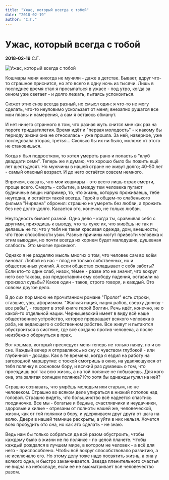 ```yaml
---
title: "Ужас, который всегда с тобой"
date: "2018-02-19"
author: "С.Г."
---
```


# Ужас, который всегда с тобой

**2018-02-19** С.Г.

![Ужас, который всегда с тобой](https://encrypted-tbn0.gstatic.com/images?q=tbn:ANd9GcTPJL4JNJ7oeIZXLvnOm_8fyN3Hc9LPk9TKFJmOvMkwiuiwqm5W)

Кошмары меня никогда не мучили - даже в детстве. Бывает, вдруг что-то страшное приснится, но это всего в одну ночь из тысячи. Лишь в последнее время стал я просыпаться в ужасе - под утро, когда за окном уже светает - и долго лежать, пытаясь успокоиться.

Сюжет этих снов всегда разный, но смысл один: я что-то не могу сделать, что-то неуловимо ускользает от меня; внезапно рушатся все мои планы и намерения, а сам я остаюсь обманут.

И нет ничего странного в том, что разная жуть снится мне как раз на пороге тридцатилетия. Время идёт и "первая молодость" - к какому бы периоду жизни она не относилась - уже прошла. За ней, наверное, уже последовала вторая, третья... Сколько бы их ни было, моложе от этого не становишься.

Когда я был подростком, то хотел умереть рано и попасть в "клуб двадцати семи". Теперь же я думаю, что хорошо было бы пожить ещё лет шестьдесят. Но мужчины в нашей стране не живут долго; 40-50 лет - самый опасный возраст. И до него остаётся совсем немного.

Впрочем, сказать, что мои кошмары - это всего лишь страх смерти, проще всего. Смерть - событие, а между тем человека пугают будничные вещи: например, то, что жизнь, которую проживаешь, тебе неугодна, и остаётся такой всегда. Герой в общем-то слабенького фильма "Нирвана" обронил: страшно не умереть без любви, а прожить без неё долго-долго. Касается это, конечно, не только любви.

Неугодность бывает разной. Одно дело - когда ты, сравнивая себя с другими, приходишь к выводу, что ты хуже их, что живёшь не так и делаешь не то; что у тебя не такая красивая одежда, дом, внешность; что твои способности узки. Разные причины могут привести человека к этим выводам, но почти всегда их корнем будет малодушие, душевная слабость. Это многие признают.

Однако я не разделяю мысль многих о том, что человек сам во всём виноват. Любой из нас - плод не только собственных, но и общественных усилий. А если общество складывает с себя заботы? Если кто-то один слаб, низок, тёмен - разве это не значит, что вокруг него все таковы, раз предоставили ему свободу падения, оставили на произвол судьбы? Каков один - таков, строго говоря, и каждый. Это совсем другое дело.

В до сих пор мною не прочитанном романе "Пролог" есть строки, ставшие, увы, афоризмом. "Жалкая нация, нация рабов, сверху донизу - все рабы", - говорит в этой книге герой Волгин. Речь идёт, конечно, не о какой-то отдельной нации. Чернышевский имеет в виду всё наше общественное устройство, которое превращает всякого человека в раба, не ведающего о собственном рабстве. Все живут и пытаются обустроиться в системе, где всё создано против человека, а после неизбежно обернуться в прах.

Вот кошмар, который преследует меня теперь не только наяву, но и во сне. Каждый вечер я отправляюсь ко сну с чувством глубокой - или глубинной - досады. Как в те времена, когда я ездил на работу на загородной маршрутке: с тоской смотришь в окно, на удаляющуюся от тебя полянку в сосновом бору, и всякий раз думаешь о том, что проездишь вот так всю жизнь, а на той полянке не побываешь. Для кого она, эта залитая солнцем полянка? Кто хотя бы однажды гулял на ней?

Страшно сознавать, что умрёшь молодым или старым, но не человеком. Страшно во всяком деле упираться в низкий потолок над головой. Страшно видеть, что большинство всё надеется спастись поодиночке. Все мы - богатые и бедные, счастливчики и неудачники, здоровые и хилые - отрезаны от полноты нашей же, человеческой, жизни, как от той полянки в бору, и удерживаем друг друга от шага на волю. Двери в нашей темнице раскрыты, а уйти в них нельзя. Хочется всех пробудить ото сна, но как это сделать - не знаю.

Ведь нам бы только собраться да всё разом обустроить, чтобы каждому было в жизни не по полянке - по целой планете. Чтобы каждый рождался в лучшем мире, в котором не человек - а всё для него - приспособлено. Чтобы всё вокруг способствовало развитию, а не исключало его. Но этому делу тоже надо посвятить жизнь, а она у всякого одна, и быстро заканчивается. Звезда пленительного счастья не видна на небосводе, если её не высматривает всё человечество разом.